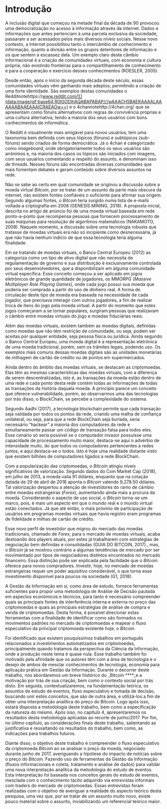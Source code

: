# Introdução

A inclusão digital que começou na metade final da década de 90 provocou uma democratização no acesso à informação através da internet. Dados e informações que antes pertenciam à uma parcela exclusiva da sociedade, passaram a ser acessados pelos mais diversos níveis sociais. Nesse novo contexto, a Internet possibilitou tanto o intercâmbio de conhecimento e informação, quanto a divisão entre os grupos detentores de informação e os que sentem a escassez dela. Um exemplo claro deste câmbio informacional é a criação de comunidades virtuais, com economia e cultura própria, não existindo fronteiras para o compartilhamento de conhecimento e para a cooperação e exercício desses conhecimentos \(ROESLER, 2005\).

Desde então, após o início da segunda década deste século, essas comunidades virtuais vêm ganhando mais adeptos, permitindo a criação de uma forte identidade. São exemplos destas comunidades o Redditnotehttps://www.reddit.com/![](data:image/gif;base64,R0lGODlhAQABAPABAP///wAAACH5BAEKAAAALAAAAAABAAEAAAICRAEAOw==) e o 4channotehttp://4chan.org/![](data:image/gif;base64,R0lGODlhAQABAPABAP///wAAACH5BAEKAAAALAAAAAABAAEAAAICRAEAOw==) que se apresentam como fóruns alternativos com regras de convivência próprias e uma cultura alternativa, tendo a maioria dos seus usuários com bons conhecimentos de informática.

O Reddit é visualmente mais amigável para novos usuários, tem uma taxonomia bem definida com seus tópicos \(fóruns\) e subtópicos \(sub-fóruns\) sendo criados de forma democrática. Já o 4chan é categorizado como _imageboard_, onde obrigatoriamente todos os seus usuários são anônimos e, na maioria dos casos os tópicos são iniciados com imagens, com seus usuários comentando a respeito do assunto, e denominam isso de threads. Nesses fóruns são encontradas diversas comunidades que mais fomentam debates e geram conteúdo sobre diversos assuntos na rede.

Não se sabe ao certo em qual comunidade se originou a discussão sobre a moeda virtual _Bitcoin_, por se tratar de um assunto da parte mais obscura da internet, não existem fontes confiáveis o suficiente para afirmar sua origem. Segundo algumas fontes, o _Bitcoin_ teria surgido numa lista de e-mails voltada a criptografia em 2008 \(GENESIS MINING, 2018\). A proposta inicial, descrita no artigo de anúncio foi de uma moeda virtual baseada em rede ponto-a-ponto que recompensa pessoas que fornecem processamento de suas máquinas para resolução de algoritmos matemáticos \(NAKAMOTO, 2008\). Naquele momento, a discussão sobre uma tecnologia robusta que tratasse de moedas virtuais era não só incipiente como desnecessária, já que não havia nenhum indício de que essa tecnologia teria alguma finalidade.

Em se tratando de moedas virtuais, o Banco Central Europeu \(2012\) as categoriza como um tipo de ativo digital que não necessita de regulamentação de governo e sua distribuição é exclusivamente controlada por seus desenvolvedores, que a disponibilizam em alguma comunidade virtual específica. Esse conceito começou a ser aplicado em jogos eletrônicos de grande quantidade de jogadores, os MMORPG \(_Massive Multiplayer Role Playing Games_\), onde cada jogo possui sua moeda que poderia ser comprada a partir do uso de dinheiro real. A forma de circulação deste tipo de moeda era baseada na necessidade de cada jogador, que precisava interagir com outros jogadores, a fim de realizar troca de itens do jogo pela moeda virtual. A partir do momento que estes jogos começaram a se tornar populares, surgiram pessoas que realizavam o câmbio entre moedas virtuais do jogo e moedas fiduciárias reais.

Além das moedas virtuais, existem também as moedas digitais, definidas como moedas que não têm restrição de comunidade, ou seja, podem ser aceitas por qualquer entidade, seja pessoa física ou jurídica. Ainda segundo o Banco Central Europeu, uma moeda digital é a representação eletrônica de uma moeda tradicional, porém, sem os trâmites legais, podendo uso. Os exemplos mais comuns dessas moedas digitais são as unidades monetárias de milhagem de cartão de crédito ou de pontos em supermercados.

Ainda dentro do âmbito das moedas virtuais, se destacam as criptomoedas. Elas têm as mesmas características das moedas virtuais, com a diferença de serem descentralizadas, isto é, as transações da moeda estão dentro de uma rede e cada ponto desta rede contém todas as informações de todas as transações da história daquela moeda. A princípio parece um conceito que oferece vulnerabilidade, porém, ao observarmos uma das tecnologias por trás disso, o BlockChain, se percebe a complexidade do sistema.

Segundo Aadhi \(2017\), a tecnologia blockchain permite que cada transação seja validada por todos os pontos da rede, criando uma malha de confiança unilateral, ou seja, para que a rede BlockChain seja burlada, seria necessário “hackear” a maioria dos computadores da rede e simultaneamente passar um código de transação falsa para todos eles. Esse cenário só seria possível se o computador invasor possuísse uma capacidade de processamento muito maior, destaca-se aqui o advérbio de intensidade muito, do que todos os computadores pertencentes a redes juntos, e aqui destaca-se o todos. Isto é hoje uma realidade distante visto que existem bilhões de computadores ligados a rede BlockChain.

Com a popularização das criptomoedas, o _Bitcoin_ atingiu níveis significativos de valorização. Segundo dados do Coin Market Cap \(2018\), em julho de 2013, a moeda valia 91 dólares, enquanto que na cotação datada de 29 de abril de 2018 aponta o _Bitcoin_ valendo 9,278.50 dólares. Tal valorização despertou a atenção de investidores do ramo de câmbio entre moedas estrangeiras \(_Forex_\), aumentando ainda mais a procura da moeda. Considerando o aspecto de uso social, o _Bitcoin_ torna-se um marco, pois, é mais um aspecto em que o mundo real e o mundo virtual estão conectados. Já que até então, o mais próximo de participação de usuários em programas moedas virtuais que havia registro eram programas de fidelidade e milhas de cartão de crédito.

Esse novo perfil de investidor que migrou do mercado das moedas tradicionais, chamado de _Forex_, para o mercado de moedas virtuais, acaba destoando dos players atuais, por estes já trabalharem com estratégias de negociação bem definidas e consolidadas \(GUIA DO BITCOIN, 2017\)., mas, o _Bitcoin_ já se mostrou contrário a algumas tendências de mercado por ser movimentado por tipos de negociadores distintos encontrados no mercado financeiro. Essa distinção pode ser explicada pela facilidade que o _Bitcoin_ oferece para novos compradores. Investir, hoje, no mercado de moedas estrangeiras requer um poder aquisitivo considerável, o que torna esse investimento disponível para poucos na sociedade \(G1, 2018\).

A Gestão da Informação em si, como área de estudo, fornece ferramentas suficientes para propor uma metodologia de Análise de Decisão pautada em aspectos econômicos e técnicos, para tanto é necessário compreender quais as principais fontes de interferência interna e externa no preço das criptomoedas e quais as principais estratégias de análise de compra e venda de criptomoedas. Desta forma, é possível direcionar estas ferramentas com a finalidade de identificar como são formados os movimentos padrões no mercado de criptomoedas e mapear o fluxo especulativo da principal criptomoeda existente hoje, o _Bitcoin_.

Foi identificado que existem pouquíssimos trabalhos em português relacionados a investimentos automatizados em criptomoedas, principalmente quando tratamos da perspectiva da Ciência da Informação, onde a produção neste tema é quase nula. Esse trabalho também foi motivado pela afinidade que os autores têm com a área de tecnologia e o desejo de ambos de mesclar conhecimentos de tecnologia, economia para aplicação prática em Gestão da Informação. Durante o decorrer deste trabalho, nós abordaremos um breve histórico do _Bitcoin ****_e a motivação por trás de sua criação, bem como o contexto social por trás disto. Em seguida, contextualizaremos, na fundamentação teórica, os assuntos de estudo de eventos, fluxo especulativo e tomada de decisão, buscando unir estes conceitos, que são de outra área, e utilizá-los a fim de obter uma interpretação analítica do preço do Bitcoin. Logo após isso, estará disposta a metodologia deste trabalho, bem como a especificação da natureza do mesmo. Após isso, no capítulo 4, apresentaremos os resultados desta metodologia aplicadas ao recorte de junho/2017. Por fim, no último capítulo, as considerações finais deste trabalho, salientando as justificativa e ressaltando os resultados do trabalho, bem como, as indicações para trabalhos futuros.

Diante disso, o objetivo deste trabalho é compreender o fluxo especulativo da criptomoeda _Bitcoin_ ao se analisar o preço da moeda, negociado durante junho de 2017, averiguando a hipótese do impacto de notícias sobre o preço do _Bitcoin_. Fazendo uso de ferramentas da Gestão da Informação \(fluxos informacionais e coleta, tratamento e análise de dados\) para validar uma nova interpretação analítica da metodologia do estudo de eventos. Esta interpretação foi baseada nos conceitos gerais do estudo de eventos, mesclada com o conhecimento tácito adquirido via entrevistas informais com traders do mercado de criptomoedas. Essas entrevistas foram realizadas com o objetivo de averiguar a realidade do aspecto teórico desta pesquisa, uma vez que, por se tratar de um assunto muito novo, existe pouco material sobre o assunto, inviabilizando um referencial teórico maior.

